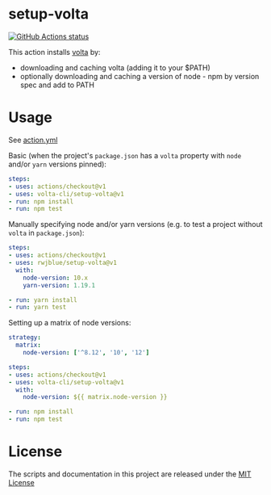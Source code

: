 # setup-volta

<p align="left">
  <a href="https://github.com/rwjblue/setup-volta"><img alt="GitHub Actions status" src="https://github.com/rwjblue/setup-volta/workflows/CI/badge.svg"></a>
</p>

This action installs [volta](https://volta.sh) by:

- downloading and caching volta (adding it to your $PATH)
- optionally downloading and caching a version of node - npm by version spec and add to PATH

# Usage

See [action.yml](action.yml)

Basic (when the project's `package.json` has a `volta` property with `node` and/or `yarn` versions pinned):

```yaml
steps:
- uses: actions/checkout@v1
- uses: volta-cli/setup-volta@v1
- run: npm install
- run: npm test
```

Manually specifying node and/or yarn versions (e.g. to test a project without `volta` in `package.json`):

```yaml
steps:
- uses: actions/checkout@v1
- uses: rwjblue/setup-volta@v1
  with:
    node-version: 10.x
    yarn-version: 1.19.1

- run: yarn install
- run: yarn test
```

Setting up a matrix of node versions:

```yaml
strategy:
  matrix:
    node-version: ['^8.12', '10', '12']

steps:
- uses: actions/checkout@v1
- uses: volta-cli/setup-volta@v1
  with:
    node-version: ${{ matrix.node-version }}

- run: npm install
- run: npm test
```

# License

The scripts and documentation in this project are released under the [MIT License](LICENSE)
